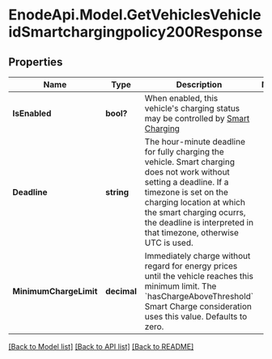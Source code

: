 # EnodeApi.Model.GetVehiclesVehicleidSmartchargingpolicy200Response

## Properties

Name | Type | Description | Notes
------------ | ------------- | ------------- | -------------
**IsEnabled** | **bool?** | When enabled, this vehicle&#39;s charging status may be controlled by [Smart Charging](/docs/smart-charging/introduction) | 
**Deadline** | **string** | The hour-minute deadline for fully charging the vehicle. Smart charging does not work without setting a deadline. If a timezone is set on the charging location at which the smart charging ocurrs, the deadline is interpreted in that timezone, otherwise UTC is used. | 
**MinimumChargeLimit** | **decimal** | Immediately charge without regard for energy prices until the vehicle reaches this minimum limit. The &#x60;hasChargeAboveThreshold&#x60; Smart Charge consideration uses this value. Defaults to zero. | 

[[Back to Model list]](../README.md#documentation-for-models) [[Back to API list]](../README.md#documentation-for-api-endpoints) [[Back to README]](../README.md)

